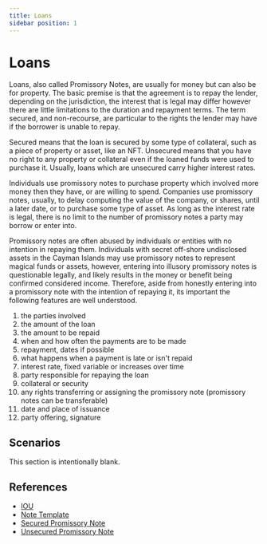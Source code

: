 ```yaml
---
title: Loans
sidebar position: 1
---
```


# Loans

Loans, also called Promissory Notes, are usually for money but can also be for property. The basic premise is that the agreement is to repay the lender, depending on the jurisdiction, the interest that is legal may differ however there are little limitations to the duration and repayment terms. The term secured, and non-recourse, are particular to the rights the lender may have if the borrower is unable to repay.

Secured means that the loan is secured by some type of collateral, such as a piece of property or asset, like an NFT. Unsecured means that you have no right to any property or collateral even if the loaned funds were used to purchase it. Usually, loans which are unsecured carry higher interest rates.

Individuals use promissory notes to purchase property which involved more money then they have, or are willing to spend. Companies use promissory notes, usually, to delay computing the value of the company, or shares, until a later date, or to purchase some type of asset. As long as the interest rate is legal, there is no limit to the number of promissory notes a party may borrow or enter into.

Promissory notes are often abused by individuals or entities with no intention in repaying them. Individuals with secret off-shore undisclosed assets in the Cayman Islands may use promissory notes to represent magical funds or assets, however, entering into illusory promissory notes is questionable legally, and likely results in the money or benefit being confirmed considered income. Therefore, aside from honestly entering into a promissory note with the intention of repaying it, its important the following features are well understood.

1. the parties involved
2. the amount of the loan
3. the amount to be repaid
4. when and how often the payments are to be made
5. repayment, dates if possible
6. what happens when a payment is late or isn't repaid
7. interest rate, fixed variable or increases over time
8. party responsible for repaying the loan
9. collateral or security
10. any rights transferring or assigning the promissory note (promissory notes can be transferable)
11. date and place of issuance
12. party offering, signature

## Scenarios

This section is intentionally blank.

## References

-   [IOU](iou-template)
-   [Note Template](note-template)
-   [Secured Promissory Note](secured-note-template)
-   [Unsecured Promissory Note](unsecured-note-template)
